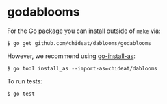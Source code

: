 godablooms
==========

For the Go package you can install outside of `make` via:

    $ go get github.com/chideat/dablooms/godablooms

However, we recommend using [go-install-as](https://github.com/mreiferson/go-install-as):

    $ go tool install_as --import-as=chideat/dablooms

To run tests:

    $ go test

